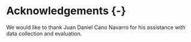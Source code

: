 # Acknowledgements {-}

<!-- Scope: All persons who contributed to the research but did not fulfill authorship criteria. -->

We would like to thank Juan Daniel Cano Navarro for his assistance with data collection and evaluation.
